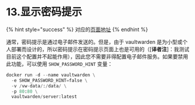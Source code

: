 # 13.显示密码提示

{% hint style="success" %}
对应的[页面地址](https://github.com/dani-garcia/bitwarden_rs/wiki/Password-hint-display)
{% endhint %}

通常，密码提示是通过电子邮件发送的。但是，由于 vaultwarden 是为小型或个人部署而设计的，所以密码提示在密码提示页面上也是可用的（\[**译者注**\]：我测试目前这个配置并不起能作用），因此您不需要非得配置电子邮件服务。如果要禁用此功能，可以使用 `SHOW_PASSWORD_HINT` 变量：

```python
docker run -d --name vaultwarden \
  -e SHOW_PASSWORD_HINT=false \
  -v /vw-data/:/data/ \
  -p 80:80 \
  vaultwarden/server:latest
```

